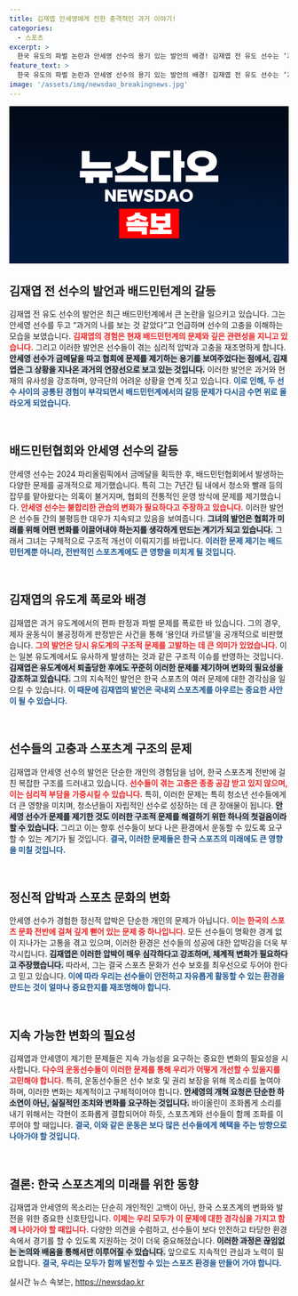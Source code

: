 ```yaml
---
title: 김재엽 안세영에게 전한 충격적인 과거 이야기!
categories:
  - 스포츠
excerpt: >
  한국 유도의 파벌 논란과 안세영 선수의 용기 있는 발언의 배경! 김재엽 전 유도 선수는 ‘과거의 나를 보는 것 같다’고 언급하며, 배드민턴 협회와의 갈등을 폭로한다. 진정한 선수 보호를 위한 변화가 필요한 시점이다.
feature_text: >
  한국 유도의 파벌 논란과 안세영 선수의 용기 있는 발언의 배경! 김재엽 전 유도 선수는 ‘과거의 나를 보는 것 같다’고 언급하며, 배드민턴 협회와의 갈등을 폭로한다. 진정한 선수 보호를 위한 변화가 필요한 시점이다.
image: '/assets/img/newsdao_breakingnews.jpg'
---
```


<p><img src="/assets/img/newsdao_breakingnews.jpg" alt="koreaapp 속보" /></p>

<h2 data-ke-size="size26">김재엽 전 선수의 발언과 배드민턴계의 갈등</h2>

<p data-ke-size="size16">김재엽 전 유도 선수의 발언은 최근 배드민턴계에서 큰 논란을 일으키고 있습니다. 그는 안세영 선수를 두고 “과거의 나를 보는 것 같았다”고 언급하며 선수의 고충을 이해하는 모습을 보였습니다. <b><span style="color: #ee2323;">김재엽의 경험은 현재 배드민턴계의 문제와 깊은 관련성을 지니고 있습니다.</span></b> 그리고 이러한 발언은 선수들이 겪는 심리적 압박과 고충을 재조명하게 합니다. <b><span style="background-color: #21538527;">안세영 선수가 금메달을 따고 협회에 문제를 제기하는 용기를 보여주었다는 점에서, 김재엽은 그 상황을 지나온 과거의 연장선으로 보고 있는 것입니다.</span></b> 이러한 발언은 과거와 현재의 유사성을 강조하며, 양극단의 어려운 상황을 연계 짓고 있습니다. <b><span style="color: #1a5490;">이로 인해, 두 선수 사이의 공통된 경험이 부각되면서 배드민턴계에서의 갈등 문제가 다시금 수면 위로 올라오게 되었습니다.</span></b></p>

<p data-ke-size="size16">&nbsp;</p>

<h2 data-ke-size="size26">배드민턴협회와 안세영 선수의 갈등</h2>

<p data-ke-size="size16">안세영 선수는 2024 파리올림픽에서 금메달을 획득한 후, 배드민턴협회에서 발생하는 다양한 문제를 공개적으로 제기했습니다. 특히 그는 7년간 팀 내에서 청소와 빨래 등의 잡무를 맡아왔다는 의혹이 불거지며, 협회의 전통적인 운영 방식에 문제를 제기했습니다. <b><span style="color: #ee2323;">안세영 선수는 불합리한 관습의 변화가 필요하다고 주장하고 있습니다.</span></b> 이러한 발언은 선수들 간의 불평등한 대우가 지속되고 있음을 보여줍니다. <b><span style="background-color: #21538527;">그녀의 발언은 협회가 미래를 위해 어떤 변화를 이끌어내야 하는지를 생각하게 만드는 계기가 되고 있습니다.</span></b> 그래서 그녀는 구체적으로 구조적 개선이 이뤄지기를 바랍니다. <b><span style="color: #1a5490;">이러한 문제 제기는 배드민턴계뿐 아니라, 전반적인 스포츠계에도 큰 영향을 미치게 될 것입니다.</span></b></p>

<p data-ke-size="size16">&nbsp;</p>

<h2 data-ke-size="size26">김재엽의 유도계 폭로와 배경</h2>

<p data-ke-size="size16">김재엽은 과거 유도계에서의 편파 판정과 파벌 문제를 폭로한 바 있습니다. 그의 경우, 제자 윤동식이 불공정하게 판정받은 사건을 통해 ‘용인대 카르텔’을 공개적으로 비판했습니다. <b><span style="color: #ee2323;">그의 발언은 당시 유도계의 구조적 문제를 고발하는 데 큰 의미가 있었습니다.</span></b> 이는 일본 유도계에서도 유사하게 발생하는 것과 같은 구조적 이슈를 반영하는 것입니다. <b><span style="background-color: #21538527;">김재엽은 유도계에서 퇴출당한 후에도 꾸준히 이러한 문제를 제기하며 변화의 필요성을 강조하고 있습니다.</span></b> 그의 지속적인 발언은 한국 스포츠의 여러 문제에 대한 경각심을 일으킬 수 있습니다. <b><span style="color: #1a5490;">이 때문에 김재엽의 발언은 국내외 스포츠계를 아우르는 중요한 사안이 될 수 있습니다.</span></b></p>

<p data-ke-size="size16">&nbsp;</p>

<h2 data-ke-size="size26">선수들의 고충과 스포츠계 구조의 문제</h2>

<p data-ke-size="size16">김재엽과 안세영 선수의 발언은 단순한 개인의 경험담을 넘어, 한국 스포츠계 전반에 걸친 복잡한 구조를 드러내고 있습니다. <b><span style="color: #ee2323;">선수들이 겪는 고충은 종종 공감 받고 있지 않으며, 이는 심리적 부담을 가중시킬 수 있습니다.</span></b> 특히, 이러한 문제는 특히 청소년 선수들에게 더 큰 영향을 미치며, 청소년들이 자립적인 선수로 성장하는 데 큰 장애물이 됩니다. <b><span style="background-color: #21538527;">안세영 선수가 문제를 제기한 것도 이러한 구조적 문제를 해결하기 위한 하나의 첫걸음이라 할 수 있습니다.</span></b> 그리고 이는 향후 선수들이 보다 나은 환경에서 운동할 수 있도록 요구할 수 있는 계기가 될 것입니다. <b><span style="color: #1a5490;">결국, 이러한 문제들은 한국 스포츠의 미래에도 큰 영향을 미칠 것입니다.</span></b></p>

<p data-ke-size="size16">&nbsp;</p>

<h2 data-ke-size="size26">정신적 압박과 스포츠 문화의 변화</h2>

<p data-ke-size="size16">안세영 선수가 경험한 정신적 압박은 단순한 개인의 문제가 아닙니다. <b><span style="color: #ee2323;">이는 한국의 스포츠 문화 전반에 걸쳐 깊게 뻗어 있는 문제 중 하나입니다.</span></b> 모든 선수들이 명확한 경계 없이 지나가는 고통을 겪고 있으며, 이러한 환경은 선수들의 성공에 대한 압박감을 더욱 부각시킵니다. <b><span style="background-color: #21538527;">김재엽은 이러한 압박이 매우 심각하다고 강조하며, 체계적 변화가 필요하다고 주장했습니다.</span></b> 따라서, 그는 결국 스포츠 문화가 선수 보호를 최우선으로 두어야 한다고 믿고 있습니다. <b><span style="color: #1a5490;">이에 따라 우리는 선수들이 안전하고 자유롭게 활동할 수 있는 환경을 만드는 것이 얼마나 중요한지를 재조명해야 합니다.</span></b></p>

<p data-ke-size="size16">&nbsp;</p>

<h2 data-ke-size="size26">지속 가능한 변화의 필요성</h2>

<p data-ke-size="size16">김재엽과 안세영이 제기한 문제들은 지속 가능성을 요구하는 중요한 변화의 필요성을 시사합니다. <b><span style="color: #ee2323;">다수의 운동선수들이 이러한 문제를 통해 우리가 어떻게 개선할 수 있을지를 고민해야 합니다.</span></b> 특히, 운동선수들은 선수 보호 및 권리 보장을 위해 목소리를 높여야 하며, 이러한 변화는 체계적이고 구체적이어야 합니다. <b><span style="background-color: #21538527;">안세영의 개혁 요청은 단순한 하소연이 아닌, 실질적인 조치와 변화를 요구하는 것입니다.</span></b> 바이올린이 조화롭게 소리를 내기 위해서는 각현이 조화롭게 결합되어야 하듯, 스포츠계와 선수들이 함께 조화를 이루어야 할 때입니다. <b><span style="color: #1a5490;">결국, 이와 같은 운동은 보다 많은 선수들에게 혜택을 주는 방향으로 나아가야 할 것입니다.</span></b></p>

<p data-ke-size="size16">&nbsp;</p>

<h2 data-ke-size="size26">결론: 한국 스포츠계의 미래를 위한 동향</h2>

<p data-ke-size="size16">김재엽과 안세영의 목소리는 단순히 개인적인 고백이 아닌, 한국 스포츠계의 변화와 발전을 위한 중요한 신호탄입니다. <b><span style="color: #ee2323;">이제는 우리 모두가 이 문제에 대한 경각심을 가지고 함께 나아가야 할 때입니다.</span></b> 다양한 의견을 수렴하고, 선수들이 보다 안전하고 타당한 환경 속에서 경기를 할 수 있도록 지원하는 것이 더욱 중요해졌습니다. <b><span style="background-color: #21538527;">이러한 과정은 끊임없는 논의와 배움을 통해서만 이루어질 수 있습니다.</span></b> 앞으로도 지속적인 관심과 노력이 필요합니다. <b><span style="color: #1a5490;">결국, 우리는 모두가 함께 발전할 수 있는 스포츠 환경을 만들어 가야 합니다.</span></b></p>
실시간 뉴스 속보는, <a href="https://newsdao.kr" rel="dofollow">https://newsdao.kr</a>


